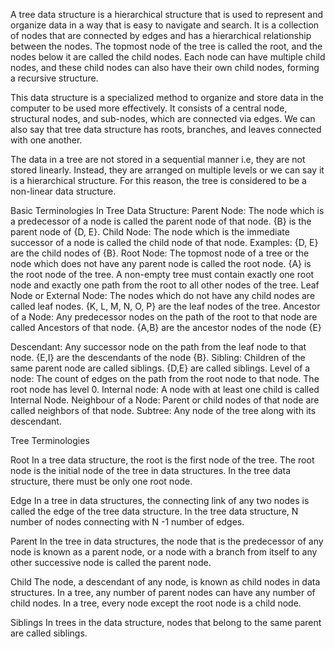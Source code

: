A tree data structure is a hierarchical structure that is used to represent and organize data in a way that is easy to navigate and search. It is a collection of nodes that are connected by edges and has a hierarchical relationship between the nodes. The topmost node of the tree is called the root, and the nodes below it are called the child nodes. Each node can have multiple child nodes, and these child nodes can also have their own child nodes, forming a recursive structure.

This data structure is a specialized method to organize and store data in the computer to be used more effectively. It consists of a central node, structural nodes, and sub-nodes, which are connected via edges. We can also say that tree data structure has roots, branches, and leaves connected with one another. 

The data in a tree are not stored in a sequential manner i.e, they are not stored linearly. Instead, they are arranged on multiple levels or we can say it is a hierarchical structure. For this reason, the tree is considered to be a non-linear data structure.



Basic Terminologies In Tree Data Structure:
Parent Node: The node which is a predecessor of a node is called the parent node of that node. {B} is the parent node of {D, E}.
Child Node: The node which is the immediate successor of a node is called the child node of that node. Examples: {D, E} are the child nodes of {B}.
Root Node: The topmost node of a tree or the node which does not have any parent node is called the root node. {A} is the root node of the tree. A non-empty tree must contain exactly one root node and exactly one path from the root to all other nodes of the tree.
Leaf Node or External Node: The nodes which do not have any child nodes are called leaf nodes. {K, L, M, N, O, P} are the leaf nodes of the tree.
Ancestor of a Node: Any predecessor nodes on the path of the root to that node are called Ancestors of that node. {A,B} are the ancestor nodes of the node {E}


Descendant: Any successor node on the path from the leaf node to that node. {E,I} are the descendants of the node {B}.
Sibling: Children of the same parent node are called siblings. {D,E} are called siblings.
Level of a node: The count of edges on the path from the root node to that node. The root node has level 0.
Internal node: A node with at least one child is called Internal Node.
Neighbour of a Node: Parent or child nodes of that node are called neighbors of that node.
Subtree: Any node of the tree along with its descendant.

Tree Terminologies

Root
In a tree data structure, the root is the first node of the tree. The root node is the initial node of the tree in data structures.
In the tree data structure, there must be only one root node.

Edge 
In a tree in data structures, the connecting link of any two nodes is called the edge of the tree data structure.
In the tree data structure, N number of nodes connecting with N -1 number of edges.

Parent 
In the tree in data structures, the node that is the predecessor of any node is known as a parent node, or a node with a branch from itself to any other successive node is called the parent node.

Child
The node, a descendant of any node, is known as child nodes in data structures.
In a tree, any number of parent nodes can have any number of child nodes.
In a tree, every node except the root node is a child node.

Siblings
In trees in the data structure, nodes that belong to the same parent are called siblings.
